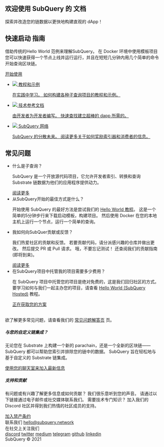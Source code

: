 <link rel="stylesheet" href="/assets/style/welcome.css" as="style" />
<div class="top2Sections">
  <section class="welcomeWords">
    <div class="main">
      <div>
        <h2 class="welcomeTitle">欢迎使用 SubQuery 的 <span>文档</span></h2>
        <p>探索并改造您的链数据以更快地构建直观的 dApp！</p>
      </div>
    </div>
  </section>
  <section class="startSection main">
    <div>
      <h2 class="title">快速启动 <span>指南</span></h2>
      <p>借助传统的Hello World 范例来理解SubQuery。 在 Docker 环境中使用模板项目 您可以快速获得一个节点上线并运行运行，并且在短短几分钟内用几个简单的命令开始查询区块链。
      </p>
      <a href="https://doc.subquery.network/quickstart/helloworld-localhost.html" class="button"><span>开始使用</span></a>
    </div>
  </section>
</div>
<div class="main">
  <div>
    <ul class="list">
      <li>
        <a href="https://doc.subquery.network/tutorials_examples/introduction.html">
          <div>
            <img src="/assets/img/tutorialsIcon.svg" />
            <span>教程和示例</span>
            <p>在实践中学习。 如何构建各种子查询项目的教程和示例。</p>
          </div>
        </a>
      </li>
      <li>
        <a href="https://doc.subquery.network/create/introduction.html">
          <div>
            <img src="/assets/img/docsIcon.svg" />
            <span>技术参考文档</span>
            <p>由开发者为开发者编写。 快速查找建立超棒的 dapp 所需的。</p>
          </div>
        </a>
      </li>
      <li>
        <a href="https://static.subquery.network/whitepaper.pdf" target="_blank">
          <div>
            <img src="/assets/img/networkIcon.svg" />
            <span>SubQuery 网络</span>
            <p>SubQuery 的分散未来。 阅读更多关于如何奖励索引器和消费者的信息。</p>
          </div>
        </a>
      </li>
    </ul>
  </div>
</div>
<section class="faqSection main">
  <div>
    <h2 class="title">常见问题</h2>
    <ul class="faqList">
      <li>
        <div class="title">什么是子查询？</div>
        <div class="content">
          <p>SubQuery 是一个开放源代码项目，它允许开发者索引、转换和查询 Substrate 链数据为他们的应用程序提供动力。</p>
          <a class="more" href="https://doc.subquery.network/faqs/faqs.html#what-is-subquery">阅读更多</a>
        </div>
      </li>
      <li>
        <div class="title">从SubQuery开始的最佳方式是什么？</div>
        <div class="content">
          <p>开始使用 SubQuery 的最好方法是尝试我们的 <a href="https://doc.subquery.network/quickstart/helloworld-localhost.html">Hello World 教程</a>。 这是一个简单的5分钟步行来下载启动模板，构建项目。 然后使用 Docker 在您的本地主机上运行一个节点，运行一个简单的查询。 </p>
        </div>
      </li>
      <li>
        <div class="title">我如何向SubQuer贡献或反馈？</div>
        <div class="content">
          <p>我们热爱社区的贡献和反馈。 若要贡献代码，请分派感兴趣的仓库并做出更改。 然后提交 PR 或 Pull 请求。 哦，不要忘记测试！ 还查阅我们的贡献指南(即将到来)。 </p>
          <a class="more" href="https://doc.subquery.network/faqs/faqs.html#what-is-the-best-way-to-get-started-with-subquery">阅读更多</a>
        </div>
      </li>
      <li>
        <div class="title">在SubQuery项目中托管我的项目需要多少费用？</div>
        <div class="content">
          <p>在 SubQuery 项目中托管您的项目是绝对免费的，这是我们回归社区的方式。 要学习如何与我们一起主办您的项目，请查看 <a href="https://doc.subquery.network/quickstart/helloworld-hosted.html">Hello World (SubQuery Hosted)</a> 教程。</p>
          <a class="more" href="https://doc.subquery.network/publish/publish.html">正在获取您的方案</a>
        </div>
      </li>
    </ul><br>
    欲了解更多常见问题，请查看我们的 <a href="https://doc.subquery.network/faqs/faqs.html">常见问题解答页</a> 页。    
  </div>
</section>
<section class="main">
  <div>
    <div class="lastIntroduce lastIntroduce_1">
        <h5>与您的自定义链集成？</h5>
        <p>无论您在 Substrate 上构建一个新的 parachain，还是一个全新的区块链——SubQuery 都可以帮助您索引并排除您的链中的数据。 SubQuery 旨在轻松地与基于自定义的 Substrate 链集成。</p>
        <a class="more" href="https://doc.subquery.network/create/mapping.html#custom-substrate-chains">使用您的聊天室来加入最新信息</a>
    </div>
    <div class="lastIntroduce lastIntroduce_2">
        <h5>支持和贡献</h5>
        <p>有问题或有兴趣了解更多信息或如何贡献？ 我们很乐意听到您的声音。 请通过以下链接通过电子邮件或社交媒体联系我们。 需要技术专门知识？ 加入我们的 Discord 社区并得到我们热情的社区成员的支持。 </p>
        <a class="more" href="=https://discord.com/invite/78zg8aBSMG">加入禁产条约</a>
    </div>
    </div>
</section>
<section class="main connectSection">
  <div class="email">
    <span>联系我们</span>
    <a href="mailto:hello@subquery.network">hello@subquery.network</a>
  </div>
  <div>
    <div>在社交上关注我们</div>
    <div class="connectWay">
      <a href="https://discord.com/invite/78zg8aBSMG" target="_blank" class="connectDiscord">discord</a>
      <a href="https://twitter.com/subquerynetwork" target="_blank" class="connectTwitter">twitter</a>
      <a href="https://medium.com/@subquery" target="_blank" class="connectMedium">medium</a>
      <a href="https://t.me/subquerynetwork" target="_blank" class="connectTelegram">telegram</a>
      <a href="https://github.com/OnFinality-io/subql" target="_blank" class="connectGithub">github</a>
      <a href="https://matrix.to/#/#subquery:matrix.org" target="_blank" class="connectMatrix"></a>
      <a href="https://www.linkedin.com/company/subquery" target="_blank" class="connectLinkedin">linkedin</a>
    </div>
  </div>
</section>
</div> </div>
<div class="footer">
  <div class="main"><div>SubQuery © 2021</div></div>
</div>
<script charset="utf-8" src="/assets/js/welcome.js"></script>
